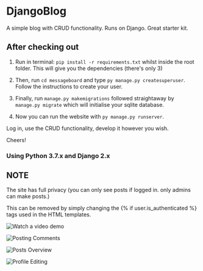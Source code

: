 # DjangoBlog
A simple blog with CRUD functionality. Runs on Django. Great starter kit.

## After checking out

1. Run in terminal: `pip install -r requirements.txt` whilst inside the root folder. This will give you the dependencies (there's only 3)

2. Then, run `cd messageboard` and type `py manage.py createsuperuser`. Follow the instructions to create your user.

3. Finally, run `manage.py makemigrations` followed straightaway by `manage.py migrate` which will initialise your sqlite database.

4. Now you can run the website with `py manage.py runserver`.

Log in, use the CRUD functionality, develop it however you wish. 

Cheers!

### Using Python 3.7.x and Django 2.x


## NOTE

The site has full privacy (you can only see posts if logged in. only admins can make posts.)

This can be removed by simply changing the {% if user.is_authenticated %} tags used in the HTML templates.

![Watch a video demo](https://gyazo.com/aa53a7529104172eff4027d24bd0e7b9)

![Posting Comments](https://gyazo.com/6ce976b7d37114ae6452e4bdc323e541)

![Posts Overview](https://gyazo.com/112c40e82643186ca8c0df6c5a8218d2)

![Profile Editing](https://gyazo.com/ce599ae381256edcff580f1cfcd4e40e)
